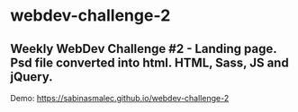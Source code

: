 # webdev-challenge-2

## Weekly WebDev Challenge #2 - Landing page. Psd file converted into html. HTML, Sass, JS and jQuery.

Demo: https://sabinasmalec.github.io/webdev-challenge-2
